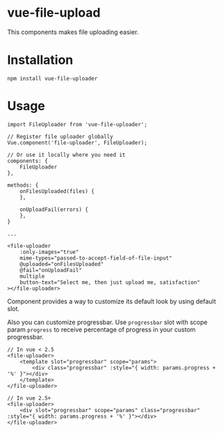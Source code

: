 # vue-file-upload

This components makes file uploading easier.

# Installation

    npm install vue-file-uploader

# Usage

    import FileUploader from 'vue-file-uploader';

    // Register file uploader globally
    Vue.component('file-uploader', FileUploader);

    // Or use it locally where you need it
    components: {
        FileUploader
    },

    methods: {
        onFilesUploaded(files) {
        },

        onUploadFail(errors) {
        },
    }

    ...

    <file-uploader
        :only-images="true"
        mime-types="passed-to-accept-field-of-file-input"
        @uploaded="onFilesUploaded"
        @fail="onUploadFail"
        multiple
        button-text="Select me, then just upload me, satisfaction"
    ></file-uploader>

Component provides a way to customize its default look by using default slot.

Also you can customize progressbar. Use `progressbar` slot with scope param `progress`
to receive percentage of progress in your custom progressbar.

    // In vue < 2.5
    <file-uploader>
        <template slot="progressbar" scope="params">
            <div class="progressbar" :style="{ width: params.progress + '%' }"></div>
        </template>
    </file-uploader>

    // In vue 2.5+
    <file-uploader>
        <div slot="progressbar" scope="params" class="progressbar" :style="{ width: params.progress + '%' }"></div>
    </file-uploader>